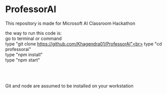 # ProfessorAI
This repository is made for Microsoft AI Classroom Hackathon

the way to run this code is:<br>
go to terminal or command <br>
type "git clone https://github.com/Khagendra01/ProfessorAI"<br>
type "cd professorai"<br>
type "npm install"<br>
type "npm start"<br>

<br><br><br>
Git and node are assumed to be installed on your workstation
